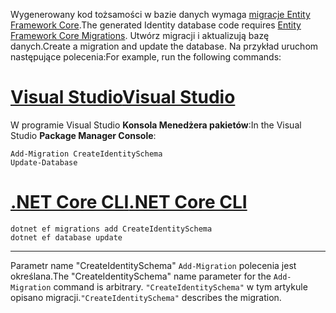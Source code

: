 <span data-ttu-id="7b6c4-101">Wygenerowany kod tożsamości w bazie danych wymaga [migracje Entity Framework Core](/ef/core/managing-schemas/migrations/).</span><span class="sxs-lookup"><span data-stu-id="7b6c4-101">The generated Identity database code requires [Entity Framework Core Migrations](/ef/core/managing-schemas/migrations/).</span></span> <span data-ttu-id="7b6c4-102">Utwórz migracji i aktualizują bazę danych.</span><span class="sxs-lookup"><span data-stu-id="7b6c4-102">Create a migration and update the database.</span></span> <span data-ttu-id="7b6c4-103">Na przykład uruchom następujące polecenia:</span><span class="sxs-lookup"><span data-stu-id="7b6c4-103">For example, run the following commands:</span></span>

# <a name="visual-studiotabvisual-studio"></a>[<span data-ttu-id="7b6c4-104">Visual Studio</span><span class="sxs-lookup"><span data-stu-id="7b6c4-104">Visual Studio</span></span>](#tab/visual-studio)

<span data-ttu-id="7b6c4-105">W programie Visual Studio **Konsola Menedżera pakietów**:</span><span class="sxs-lookup"><span data-stu-id="7b6c4-105">In the Visual Studio **Package Manager Console**:</span></span>

```PMC
Add-Migration CreateIdentitySchema
Update-Database
```

# <a name="net-core-clitabnetcore-cli"></a>[<span data-ttu-id="7b6c4-106">.NET Core CLI</span><span class="sxs-lookup"><span data-stu-id="7b6c4-106">.NET Core CLI</span></span>](#tab/netcore-cli)

```cli
dotnet ef migrations add CreateIdentitySchema
dotnet ef database update
```

------

<span data-ttu-id="7b6c4-107">Parametr name "CreateIdentitySchema" `Add-Migration` polecenia jest określana.</span><span class="sxs-lookup"><span data-stu-id="7b6c4-107">The "CreateIdentitySchema" name parameter for the `Add-Migration` command is arbitrary.</span></span> <span data-ttu-id="7b6c4-108">`"CreateIdentitySchema"` w tym artykule opisano migracji.</span><span class="sxs-lookup"><span data-stu-id="7b6c4-108">`"CreateIdentitySchema"` describes the migration.</span></span>
